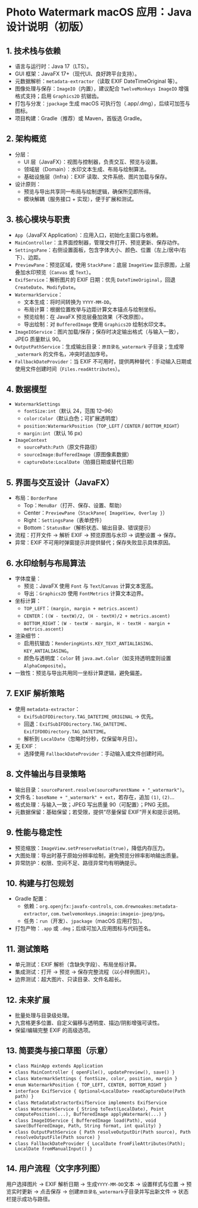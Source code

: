 # Photo Watermark macOS 应用：Java 设计说明（初版）

## 1. 技术栈与依赖
- 语言与运行时：Java 17（LTS）。
- GUI 框架：JavaFX 17+（现代UI、良好跨平台支持）。
- 元数据解析：`metadata-extractor`（读取 EXIF DateTimeOriginal 等）。
- 图像处理与保存：`ImageIO`（内置），建议配合 `TwelveMonkeys ImageIO` 增强格式支持；启用 `Graphics2D` 抗锯齿。
- 打包与分发：`jpackage` 生成 macOS 可执行包（.app/.dmg），后续可加签与图标。
- 项目构建：Gradle（推荐）或 Maven，首版选 Gradle。

## 2. 架构概览
- 分层：
  - UI 层（JavaFX）：视图与控制器，负责交互、预览与设置。
  - 领域层（Domain）：水印文本生成、布局与绘制算法。
  - 基础设施层（Infra）：EXIF 读取、文件系统、图片加载与保存。
- 设计原则：
  - 预览与导出共享同一布局与绘制逻辑，确保所见即所得。
  - 模块解耦（服务接口 + 实现），便于扩展和测试。

## 3. 核心模块与职责
- `App`（JavaFX Application）：应用入口，初始化主窗口与依赖。
- `MainController`：主界面控制器，管理文件打开、预览更新、保存动作。
- `SettingsPane`：右侧设置面板，包含字体大小、颜色、位置（左上/居中/右下）、边距。
- `PreviewPane`：预览区域，使用 `StackPane`：底层 `ImageView` 显示原图，上层叠加水印预览（`Canvas` 或 `Text`）。
- `ExifService`：解析图片的 EXIF 日期：优先 `DateTimeOriginal`，回退 `CreateDate`、`ModifyDate`。
- `WatermarkService`：
  - 文本生成：将时间转换为 `YYYY-MM-DD`。
  - 布局计算：根据位置枚举与边距计算文本锚点与绘制坐标。
  - 预览绘制：在 JavaFX 预览层叠加效果（不改原图）。
  - 导出绘制：对 `BufferedImage` 使用 `Graphics2D` 绘制水印文本。
- `ImageIOService`：图片加载/保存；保存时决定输出格式（与输入一致），JPEG 质量默认 90。
- `OutputPathService`：生成输出目录：`原目录名_watermark` 子目录；生成带 `_watermark` 的文件名，冲突时追加序号。
- `FallbackDateProvider`：当 EXIF 不可用时，提供两种替代：手动输入日期或使用文件创建时间（`Files.readAttributes`）。

## 4. 数据模型
- `WatermarkSettings`
  - `fontSize:int`（默认 24，范围 12–96）
  - `color:Color`（默认白色；可扩展透明度）
  - `position:WatermarkPosition`（`TOP_LEFT` / `CENTER` / `BOTTOM_RIGHT`）
  - `margin:int`（默认 16 px）
- `ImageContext`
  - `sourcePath:Path`（原文件路径）
  - `sourceImage:BufferedImage`（原图像素数据）
  - `captureDate:LocalDate`（拍摄日期或替代日期）

## 5. 界面与交互设计（JavaFX）
- 布局：`BorderPane`
  - Top：`MenuBar`（打开、保存、设置、帮助）
  - Center：`PreviewPane`（`StackPane{ ImageView, Overlay }`）
  - Right：`SettingsPane`（表单控件）
  - Bottom：`StatusBar`（解析状态、输出目录、错误提示）
- 流程：打开文件 → 解析 EXIF → 预览原图与水印 → 调整设置 → 保存。
- 异常：EXIF 不可用时弹窗提示并提供替代；保存失败显示具体原因。

## 6. 水印绘制与布局算法
- 字体度量：
  - 预览：JavaFX 使用 `Font` 与 `Text`/`Canvas` 计算文本宽高。
  - 导出：`Graphics2D` 使用 `FontMetrics` 计算文本边界。
- 坐标计算：
  - `TOP_LEFT`：`(margin, margin + metrics.ascent)`
  - `CENTER`：`((W - textW)/2, (H - textH)/2 + metrics.ascent)`
  - `BOTTOM_RIGHT`：`(W - textW - margin, H - textH - margin + metrics.ascent)`
- 渲染细节：
  - 启用抗锯齿：`RenderingHints.KEY_TEXT_ANTIALIASING`、`KEY_ANTIALIASING`。
  - 颜色与透明度：`Color` 转 `java.awt.Color`（如支持透明度则设置 `AlphaComposite`）。
- 一致性：预览与导出共用同一坐标计算逻辑，避免偏差。

## 7. EXIF 解析策略
- 使用 `metadata-extractor`：
  - `ExifSubIFDDirectory.TAG_DATETIME_ORIGINAL` → 优先。
  - 回退：`ExifSubIFDDirectory.TAG_DATETIME`、`ExifIFD0Directory.TAG_DATETIME`。
  - 解析到 `LocalDate`（忽略时分秒，仅保留年月日）。
- 无 EXIF：
  - 选择使用 `FallbackDateProvider`：手动输入或文件创建时间。

## 8. 文件输出与目录策略
- 输出目录：`sourceParent.resolve(sourceParentName + "_watermark")`。
- 文件名：`baseName + "_watermark" + ext`，若存在，追加 `(1)`, `(2)`...
- 格式处理：与输入一致；JPEG 写出质量 90（可配置）；PNG 无损。
- 元数据保留：基础保留；若受限，提供“尽量保留 EXIF”开关和提示说明。

## 9. 性能与稳定性
- 预览缩放：`ImageView.setPreserveRatio(true)`，降低内存压力。
- 大图处理：导出时基于原始分辨率绘制，避免预览分辨率影响输出质量。
- 异常防护：权限、空间不足、路径异常均有明确提示。

## 10. 构建与打包规划
- Gradle 配置：
  - 依赖：`org.openjfx:javafx-controls`, `com.drewnoakes:metadata-extractor`, `com.twelvemonkeys.imageio:imageio-jpeg/png`。
  - 任务：`run`（开发）、`jpackage`（macOS 应用打包）。
- 打包产物：`.app` 或 `.dmg`；后续可加入应用图标与代码签名。

## 11. 测试策略
- 单元测试：EXIF 解析（含缺失字段）、布局坐标计算。
- 集成测试：打开 → 预览 → 保存完整流程（以小样例图片）。
- 边界测试：超大图片、只读目录、文件名超长。

## 12. 未来扩展
- 批量处理与目录级处理。
- 九宫格更多位置、自定义偏移与透明度、描边/阴影增强可读性。
- 保留/编辑完整 EXIF 的高级选项。

## 13. 简要类与接口草图（示意）
- `class MainApp extends Application`
- `class MainController { openFile(), updatePreview(), save() }`
- `class WatermarkSettings { fontSize, color, position, margin }`
- `enum WatermarkPosition { TOP_LEFT, CENTER, BOTTOM_RIGHT }`
- `interface ExifService { Optional<LocalDate> readCaptureDate(Path path) }`
- `class MetadataExtractorExifService implements ExifService`
- `class WatermarkService { String toText(LocalDate), Point computePosition(...), BufferedImage applyWatermark(...) }`
- `class ImageIOService { BufferedImage load(Path), void save(BufferedImage, Path, String format, int quality) }`
- `class OutputPathService { Path resolveOutputDir(Path source), Path resolveOutputFile(Path source) }`
- `class FallbackDateProvider { LocalDate fromFileAttributes(Path); LocalDate fromManualInput() }`

## 14. 用户流程（文字序列图）
用户选择图片 → EXIF 解析日期 → 生成`YYYY-MM-DD`文本 → 设置样式与位置 → 预览实时更新 → 点击保存 → 创建`原目录名_watermark`子目录并写出新文件 → 状态栏提示成功与路径。